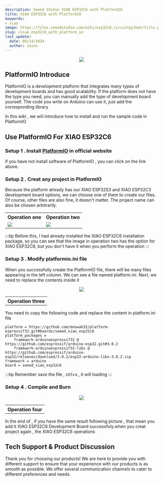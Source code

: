 ```yaml
---
description: Seeed Studio XIAO ESP32C6 with PlatformIO
title: XIAO ESP32C6 with PlatformIO
keywords:
- xiao
image: https://files.seeedstudio.com/wiki/esp32c6_circuitpython/title.png
slug: /xiao_esp32c6_with_platform_io
last_update:
  date: 08/14/2024
  author: Jason
---
```


<div align="center"><img width={600} src="https://files.seeedstudio.com/wiki/esp32c6_platformio/7.png" /></div>

## PlatformIO Introduce

PlatformIO is a development platform that integrates many types of development boards and has good scalability. If the platform does not have the type you need, you can manually add the type of development board yourself. The code you write on Arduino can use it, just add the corresponding library

In this wiki , we wiil introduce how to install and run the sample code in PlatformIO

## Use PlatformIO For XIAO ESP32C6

### Setup 1 . Install [PlatformIO](https://platformio.org/platformio-ide) in official website

if you have not install software of PlatformIO , you can click on the link above.

### Setup 2 . Creat any project in PlatformIO

Because the platform already has our XIAO ESP32S3 and XIAO ESP32C3 development board options, we can choose one of them to create our files. Of course, other files are also fine, it doesn't matter. The project name can also be chosen arbitrarily.

<table align="center">
  <tr>
      <th>Operation one</th>
        <th>Operation two</th>
  </tr>
  <tr>
      <td><div style={{textAlign:'center'}}><img src="https://files.seeedstudio.com/wiki/esp32c6_platformio/4.png" style={{width:500, height:'auto'}}/></div></td>
        <td><div style={{textAlign:'center'}}><img src="https://files.seeedstudio.com/wiki/esp32c6_platformio/3.png" style={{width:700, height:'auto'}}/></div></td>
  </tr>
</table>

:::tip
Before this, I had already installed the XIAO ESP32C6 installation package, so you can see that the image in operation two has the option for XIAO ESP32C6, but you don't have it when you perform the operation
:::

### Setup 3 . Modify platformio.ini file

When you successfully create the PlatformIO file, there will be many files appearing in the left column. We can see a file named platform.ini. Next, we need to replace the contents inside it
<table align="center">
  <tr>
      <th>Operation three</th>
  </tr>
  <tr>
<div align="center"><img width={500} src="https://files.seeedstudio.com/wiki/esp32c6_platformio/2.png" /></div>
  </tr>
</table>

You need to copy the following code and replace the content in platform.ini file

```
platform = https://github.com/mnowak32/platform-espressif32.git#boards/seeed_xiao_esp32c6
platform_packages = 
	framework-arduinoespressif32 @ https://github.com/espressif/arduino-esp32.git#3.0.2
	framework-arduinoespressif32-libs @ https://github.com/espressif/arduino-esp32/releases/download/3.0.2/esp32-arduino-libs-3.0.2.zip
framework = arduino
board = seeed_xiao_esp32c6
```
:::tip
Remember save the file , ctrl+s , it will loading
:::

### Setup 4 . Compile and Burn

<table align="center">
  <tr>
      <th>Operation four</th>
  </tr>
  <tr>
<div align="center"><img width={800} src="https://files.seeedstudio.com/wiki/esp32c6_platformio/setup3.png" /></div>
  </tr>
</table>

In the end of , if you have the same result following picture , that mean you add it XIAO ESP32C6 Development Board successfuly.when you creat project again , the XIAO ESP32C6 operations

## Tech Support & Product Discussion

Thank you for choosing our products! We are here to provide you with different support to ensure that your experience with our products is as smooth as possible. We offer several communication channels to cater to different preferences and needs.

<div class="button_tech_support_container">
<a href="https://forum.seeedstudio.com/" class="button_forum"></a> 
<a href="https://www.seeedstudio.com/contacts" class="button_email"></a>
</div>

<div class="button_tech_support_container">
<a href="https://discord.gg/eWkprNDMU7" class="button_discord"></a> 
<a href="https://github.com/Seeed-Studio/wiki-documents/discussions/69" class="button_discussion"></a>
</div>